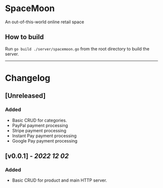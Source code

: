 # SpaceMoon 
An out-of-this-world online retail space 

## How to build
Run `go build ./server/spacemoon.go` from the root directory to build the server.

---

# Changelog    

## [Unreleased]
### Added
* Basic CRUD for categories.
* PayPal payment processing
* Stripe payment processing
* Instant Pay payment processing
* Google Pay payment processing

##  [v0.0.1] - _2022 12 02_
### Added
* Basic CRUD for product and main HTTP server.